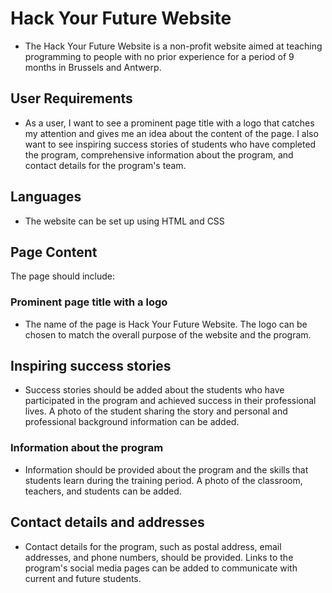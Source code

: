 # Hack Your Future Website

- The Hack Your Future Website is a non-profit website aimed at teaching
  programming to people with no prior experience for a period of 9 months in
  Brussels and Antwerp.

## User Requirements

- As a user, I want to see a prominent page title with a logo that catches my
  attention and gives me an idea about the content of the page. I also want to
  see inspiring success stories of students who have completed the program,
  comprehensive information about the program, and contact details for the
  program's team.

## Languages

- The website can be set up using HTML and CSS

## Page Content

The page should include:

### Prominent page title with a logo

- The name of the page is Hack Your Future Website. The logo can be chosen to
  match the overall purpose of the website and the program.

## Inspiring success stories

- Success stories should be added about the students who have participated in
  the program and achieved success in their professional lives. A photo of the
  student sharing the story and personal and professional background information
  can be added.

### Information about the program

- Information should be provided about the program and the skills that students
  learn during the training period. A photo of the classroom, teachers, and
  students can be added.

## Contact details and addresses

- Contact details for the program, such as postal address, email addresses, and
  phone numbers, should be provided. Links to the program's social media pages
  can be added to communicate with current and future students.
